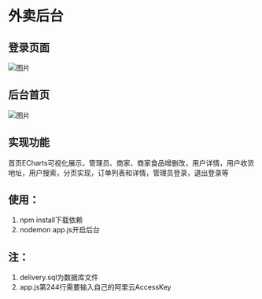# 外卖后台

## 登录页面
![图片](https://user-images.githubusercontent.com/61956206/160039065-53d8c579-5b95-4bf7-bea0-ed7faf921629.png)

## 后台首页
![图片](https://user-images.githubusercontent.com/61956206/160039449-05343193-f3b9-449c-ac13-f6e366a46520.png)

## 实现功能
首页ECharts可视化展示，管理员、商家、商家食品增删改，用户详情，用户收货地址，用户搜索，分页实现，订单列表和详情，管理员登录，退出登录等

## 使用：
1. npm install下载依赖
2. nodemon app.js开启后台

## 注：
1. delivery.sql为数据库文件
2. app.js第244行需要输入自己的阿里云AccessKey
